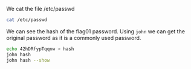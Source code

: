 We cat the file /etc/passwd
```bash
cat /etc/passwd
```
We can see the hash of the flag01 password.
Using `john` we can get the original password as it is a commonly used password.
```bash
echo 42hDRfypTqqnw > hash
john hash
john hash --show
```